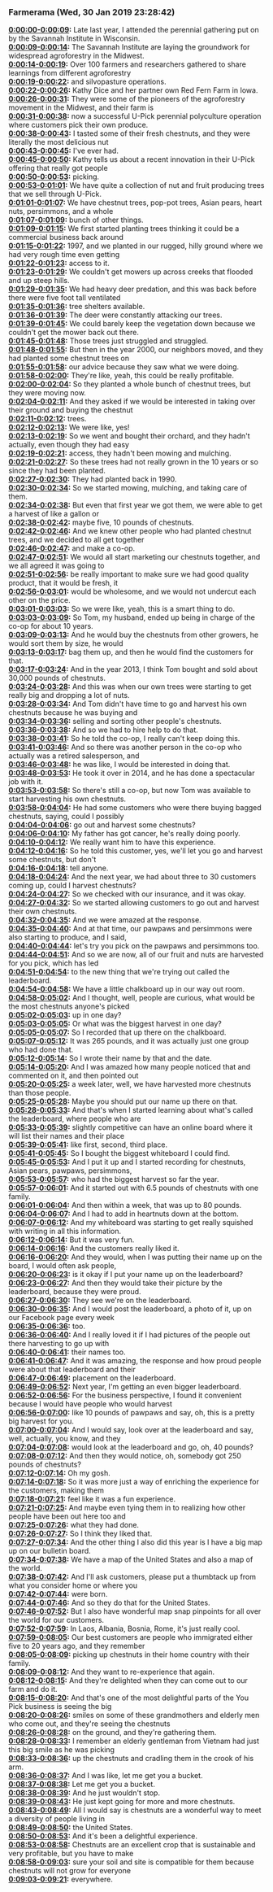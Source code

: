 ### Farmerama  (Wed, 30 Jan 2019 23:28:42)
**[0:00:00-0:00:09](https://soundcloud.com/farmerama-radio/shorts-cathy-dice#t=0:00:00):**  Late last year, I attended the perennial gathering put on by the Savannah Institute in Wisconsin.  
**[0:00:09-0:00:14](https://soundcloud.com/farmerama-radio/shorts-cathy-dice#t=0:00:09):**  The Savannah Institute are laying the groundwork for widespread agroforestry in the Midwest.  
**[0:00:14-0:00:19](https://soundcloud.com/farmerama-radio/shorts-cathy-dice#t=0:00:14):**  Over 100 farmers and researchers gathered to share learnings from different agroforestry  
**[0:00:19-0:00:22](https://soundcloud.com/farmerama-radio/shorts-cathy-dice#t=0:00:19):**  and silvopasture operations.  
**[0:00:22-0:00:26](https://soundcloud.com/farmerama-radio/shorts-cathy-dice#t=0:00:22):**  Kathy Dice and her partner own Red Fern Farm in Iowa.  
**[0:00:26-0:00:31](https://soundcloud.com/farmerama-radio/shorts-cathy-dice#t=0:00:26):**  They were some of the pioneers of the agroforestry movement in the Midwest, and their farm is  
**[0:00:31-0:00:38](https://soundcloud.com/farmerama-radio/shorts-cathy-dice#t=0:00:31):**  now a successful U-Pick perennial polyculture operation where customers pick their own produce.  
**[0:00:38-0:00:43](https://soundcloud.com/farmerama-radio/shorts-cathy-dice#t=0:00:38):**  I tasted some of their fresh chestnuts, and they were literally the most delicious nut  
**[0:00:43-0:00:45](https://soundcloud.com/farmerama-radio/shorts-cathy-dice#t=0:00:43):**  I've ever had.  
**[0:00:45-0:00:50](https://soundcloud.com/farmerama-radio/shorts-cathy-dice#t=0:00:45):**  Kathy tells us about a recent innovation in their U-Pick offering that really got people  
**[0:00:50-0:00:53](https://soundcloud.com/farmerama-radio/shorts-cathy-dice#t=0:00:50):**  picking.  
**[0:00:53-0:01:01](https://soundcloud.com/farmerama-radio/shorts-cathy-dice#t=0:00:53):**  We have quite a collection of nut and fruit producing trees that we sell through U-Pick.  
**[0:01:01-0:01:07](https://soundcloud.com/farmerama-radio/shorts-cathy-dice#t=0:01:01):**  We have chestnut trees, pop-pot trees, Asian pears, heart nuts, persimmons, and a whole  
**[0:01:07-0:01:09](https://soundcloud.com/farmerama-radio/shorts-cathy-dice#t=0:01:07):**  bunch of other things.  
**[0:01:09-0:01:15](https://soundcloud.com/farmerama-radio/shorts-cathy-dice#t=0:01:09):**  We first started planting trees thinking it could be a commercial business back around  
**[0:01:15-0:01:22](https://soundcloud.com/farmerama-radio/shorts-cathy-dice#t=0:01:15):**  1997, and we planted in our rugged, hilly ground where we had very rough time even getting  
**[0:01:22-0:01:23](https://soundcloud.com/farmerama-radio/shorts-cathy-dice#t=0:01:22):**  access to it.  
**[0:01:23-0:01:29](https://soundcloud.com/farmerama-radio/shorts-cathy-dice#t=0:01:23):**  We couldn't get mowers up across creeks that flooded and up steep hills.  
**[0:01:29-0:01:35](https://soundcloud.com/farmerama-radio/shorts-cathy-dice#t=0:01:29):**  We had heavy deer predation, and this was back before there were five foot tall ventilated  
**[0:01:35-0:01:36](https://soundcloud.com/farmerama-radio/shorts-cathy-dice#t=0:01:35):**  tree shelters available.  
**[0:01:36-0:01:39](https://soundcloud.com/farmerama-radio/shorts-cathy-dice#t=0:01:36):**  The deer were constantly attacking our trees.  
**[0:01:39-0:01:45](https://soundcloud.com/farmerama-radio/shorts-cathy-dice#t=0:01:39):**  We could barely keep the vegetation down because we couldn't get the mower back out there.  
**[0:01:45-0:01:48](https://soundcloud.com/farmerama-radio/shorts-cathy-dice#t=0:01:45):**  Those trees just struggled and struggled.  
**[0:01:48-0:01:55](https://soundcloud.com/farmerama-radio/shorts-cathy-dice#t=0:01:48):**  But then in the year 2000, our neighbors moved, and they had planted some chestnut trees on  
**[0:01:55-0:01:58](https://soundcloud.com/farmerama-radio/shorts-cathy-dice#t=0:01:55):**  our advice because they saw what we were doing.  
**[0:01:58-0:02:00](https://soundcloud.com/farmerama-radio/shorts-cathy-dice#t=0:01:58):**  They're like, yeah, this could be really profitable.  
**[0:02:00-0:02:04](https://soundcloud.com/farmerama-radio/shorts-cathy-dice#t=0:02:00):**  So they planted a whole bunch of chestnut trees, but they were moving now.  
**[0:02:04-0:02:11](https://soundcloud.com/farmerama-radio/shorts-cathy-dice#t=0:02:04):**  And they asked if we would be interested in taking over their ground and buying the chestnut  
**[0:02:11-0:02:12](https://soundcloud.com/farmerama-radio/shorts-cathy-dice#t=0:02:11):**  trees.  
**[0:02:12-0:02:13](https://soundcloud.com/farmerama-radio/shorts-cathy-dice#t=0:02:12):**  We were like, yes!  
**[0:02:13-0:02:19](https://soundcloud.com/farmerama-radio/shorts-cathy-dice#t=0:02:13):**  So we went and bought their orchard, and they hadn't actually, even though they had easy  
**[0:02:19-0:02:21](https://soundcloud.com/farmerama-radio/shorts-cathy-dice#t=0:02:19):**  access, they hadn't been mowing and mulching.  
**[0:02:21-0:02:27](https://soundcloud.com/farmerama-radio/shorts-cathy-dice#t=0:02:21):**  So these trees had not really grown in the 10 years or so since they had been planted.  
**[0:02:27-0:02:30](https://soundcloud.com/farmerama-radio/shorts-cathy-dice#t=0:02:27):**  They had planted back in 1990.  
**[0:02:30-0:02:34](https://soundcloud.com/farmerama-radio/shorts-cathy-dice#t=0:02:30):**  So we started mowing, mulching, and taking care of them.  
**[0:02:34-0:02:38](https://soundcloud.com/farmerama-radio/shorts-cathy-dice#t=0:02:34):**  But even that first year we got them, we were able to get a harvest of like a gallon or  
**[0:02:38-0:02:42](https://soundcloud.com/farmerama-radio/shorts-cathy-dice#t=0:02:38):**  maybe five, 10 pounds of chestnuts.  
**[0:02:42-0:02:46](https://soundcloud.com/farmerama-radio/shorts-cathy-dice#t=0:02:42):**  And we knew other people who had planted chestnut trees, and we decided to all get together  
**[0:02:46-0:02:47](https://soundcloud.com/farmerama-radio/shorts-cathy-dice#t=0:02:46):**  and make a co-op.  
**[0:02:47-0:02:51](https://soundcloud.com/farmerama-radio/shorts-cathy-dice#t=0:02:47):**  We would all start marketing our chestnuts together, and we all agreed it was going to  
**[0:02:51-0:02:56](https://soundcloud.com/farmerama-radio/shorts-cathy-dice#t=0:02:51):**  be really important to make sure we had good quality product, that it would be fresh, it  
**[0:02:56-0:03:01](https://soundcloud.com/farmerama-radio/shorts-cathy-dice#t=0:02:56):**  would be wholesome, and we would not undercut each other on the price.  
**[0:03:01-0:03:03](https://soundcloud.com/farmerama-radio/shorts-cathy-dice#t=0:03:01):**  So we were like, yeah, this is a smart thing to do.  
**[0:03:03-0:03:09](https://soundcloud.com/farmerama-radio/shorts-cathy-dice#t=0:03:03):**  So Tom, my husband, ended up being in charge of the co-op for about 10 years.  
**[0:03:09-0:03:13](https://soundcloud.com/farmerama-radio/shorts-cathy-dice#t=0:03:09):**  And he would buy the chestnuts from other growers, he would sort them by size, he would  
**[0:03:13-0:03:17](https://soundcloud.com/farmerama-radio/shorts-cathy-dice#t=0:03:13):**  bag them up, and then he would find the customers for that.  
**[0:03:17-0:03:24](https://soundcloud.com/farmerama-radio/shorts-cathy-dice#t=0:03:17):**  And in the year 2013, I think Tom bought and sold about 30,000 pounds of chestnuts.  
**[0:03:24-0:03:28](https://soundcloud.com/farmerama-radio/shorts-cathy-dice#t=0:03:24):**  And this was when our own trees were starting to get really big and dropping a lot of nuts.  
**[0:03:28-0:03:34](https://soundcloud.com/farmerama-radio/shorts-cathy-dice#t=0:03:28):**  And Tom didn't have time to go and harvest his own chestnuts because he was buying and  
**[0:03:34-0:03:36](https://soundcloud.com/farmerama-radio/shorts-cathy-dice#t=0:03:34):**  selling and sorting other people's chestnuts.  
**[0:03:36-0:03:38](https://soundcloud.com/farmerama-radio/shorts-cathy-dice#t=0:03:36):**  And so we had to hire help to do that.  
**[0:03:38-0:03:41](https://soundcloud.com/farmerama-radio/shorts-cathy-dice#t=0:03:38):**  So he told the co-op, I really can't keep doing this.  
**[0:03:41-0:03:46](https://soundcloud.com/farmerama-radio/shorts-cathy-dice#t=0:03:41):**  And so there was another person in the co-op who actually was a retired salesperson, and  
**[0:03:46-0:03:48](https://soundcloud.com/farmerama-radio/shorts-cathy-dice#t=0:03:46):**  he was like, I would be interested in doing that.  
**[0:03:48-0:03:53](https://soundcloud.com/farmerama-radio/shorts-cathy-dice#t=0:03:48):**  He took it over in 2014, and he has done a spectacular job with it.  
**[0:03:53-0:03:58](https://soundcloud.com/farmerama-radio/shorts-cathy-dice#t=0:03:53):**  So there's still a co-op, but now Tom was available to start harvesting his own chestnuts.  
**[0:03:58-0:04:04](https://soundcloud.com/farmerama-radio/shorts-cathy-dice#t=0:03:58):**  He had some customers who were there buying bagged chestnuts, saying, could I possibly  
**[0:04:04-0:04:06](https://soundcloud.com/farmerama-radio/shorts-cathy-dice#t=0:04:04):**  go out and harvest some chestnuts?  
**[0:04:06-0:04:10](https://soundcloud.com/farmerama-radio/shorts-cathy-dice#t=0:04:06):**  My father has got cancer, he's really doing poorly.  
**[0:04:10-0:04:12](https://soundcloud.com/farmerama-radio/shorts-cathy-dice#t=0:04:10):**  We really want him to have this experience.  
**[0:04:12-0:04:16](https://soundcloud.com/farmerama-radio/shorts-cathy-dice#t=0:04:12):**  So he told this customer, yes, we'll let you go and harvest some chestnuts, but don't  
**[0:04:16-0:04:18](https://soundcloud.com/farmerama-radio/shorts-cathy-dice#t=0:04:16):**  tell anyone.  
**[0:04:18-0:04:24](https://soundcloud.com/farmerama-radio/shorts-cathy-dice#t=0:04:18):**  And the next year, we had about three to 30 customers coming up, could I harvest chestnuts?  
**[0:04:24-0:04:27](https://soundcloud.com/farmerama-radio/shorts-cathy-dice#t=0:04:24):**  So we checked with our insurance, and it was okay.  
**[0:04:27-0:04:32](https://soundcloud.com/farmerama-radio/shorts-cathy-dice#t=0:04:27):**  So we started allowing customers to go out and harvest their own chestnuts.  
**[0:04:32-0:04:35](https://soundcloud.com/farmerama-radio/shorts-cathy-dice#t=0:04:32):**  And we were amazed at the response.  
**[0:04:35-0:04:40](https://soundcloud.com/farmerama-radio/shorts-cathy-dice#t=0:04:35):**  And at that time, our pawpaws and persimmons were also starting to produce, and I said,  
**[0:04:40-0:04:44](https://soundcloud.com/farmerama-radio/shorts-cathy-dice#t=0:04:40):**  let's try you pick on the pawpaws and persimmons too.  
**[0:04:44-0:04:51](https://soundcloud.com/farmerama-radio/shorts-cathy-dice#t=0:04:44):**  And so we are now, all of our fruit and nuts are harvested for you pick, which has led  
**[0:04:51-0:04:54](https://soundcloud.com/farmerama-radio/shorts-cathy-dice#t=0:04:51):**  to the new thing that we're trying out called the leaderboard.  
**[0:04:54-0:04:58](https://soundcloud.com/farmerama-radio/shorts-cathy-dice#t=0:04:54):**  We have a little chalkboard up in our way out room.  
**[0:04:58-0:05:02](https://soundcloud.com/farmerama-radio/shorts-cathy-dice#t=0:04:58):**  And I thought, well, people are curious, what would be the most chestnuts anyone's picked  
**[0:05:02-0:05:03](https://soundcloud.com/farmerama-radio/shorts-cathy-dice#t=0:05:02):**  up in one day?  
**[0:05:03-0:05:05](https://soundcloud.com/farmerama-radio/shorts-cathy-dice#t=0:05:03):**  Or what was the biggest harvest in one day?  
**[0:05:05-0:05:07](https://soundcloud.com/farmerama-radio/shorts-cathy-dice#t=0:05:05):**  So I recorded that up there on the chalkboard.  
**[0:05:07-0:05:12](https://soundcloud.com/farmerama-radio/shorts-cathy-dice#t=0:05:07):**  It was 265 pounds, and it was actually just one group who had done that.  
**[0:05:12-0:05:14](https://soundcloud.com/farmerama-radio/shorts-cathy-dice#t=0:05:12):**  So I wrote their name by that and the date.  
**[0:05:14-0:05:20](https://soundcloud.com/farmerama-radio/shorts-cathy-dice#t=0:05:14):**  And I was amazed how many people noticed that and commented on it, and then pointed out  
**[0:05:20-0:05:25](https://soundcloud.com/farmerama-radio/shorts-cathy-dice#t=0:05:20):**  a week later, well, we have harvested more chestnuts than those people.  
**[0:05:25-0:05:28](https://soundcloud.com/farmerama-radio/shorts-cathy-dice#t=0:05:25):**  Maybe you should put our name up there on that.  
**[0:05:28-0:05:33](https://soundcloud.com/farmerama-radio/shorts-cathy-dice#t=0:05:28):**  And that's when I started learning about what's called the leaderboard, where people who are  
**[0:05:33-0:05:39](https://soundcloud.com/farmerama-radio/shorts-cathy-dice#t=0:05:33):**  slightly competitive can have an online board where it will list their names and their place  
**[0:05:39-0:05:41](https://soundcloud.com/farmerama-radio/shorts-cathy-dice#t=0:05:39):**  like first, second, third place.  
**[0:05:41-0:05:45](https://soundcloud.com/farmerama-radio/shorts-cathy-dice#t=0:05:41):**  So I bought the biggest whiteboard I could find.  
**[0:05:45-0:05:53](https://soundcloud.com/farmerama-radio/shorts-cathy-dice#t=0:05:45):**  And I put it up and I started recording for chestnuts, Asian pears, pawpaws, persimmons,  
**[0:05:53-0:05:57](https://soundcloud.com/farmerama-radio/shorts-cathy-dice#t=0:05:53):**  who had the biggest harvest so far the year.  
**[0:05:57-0:06:01](https://soundcloud.com/farmerama-radio/shorts-cathy-dice#t=0:05:57):**  And it started out with 6.5 pounds of chestnuts with one family.  
**[0:06:01-0:06:04](https://soundcloud.com/farmerama-radio/shorts-cathy-dice#t=0:06:01):**  And then within a week, that was up to 80 pounds.  
**[0:06:04-0:06:07](https://soundcloud.com/farmerama-radio/shorts-cathy-dice#t=0:06:04):**  And I had to add in heartnuts down at the bottom.  
**[0:06:07-0:06:12](https://soundcloud.com/farmerama-radio/shorts-cathy-dice#t=0:06:07):**  And my whiteboard was starting to get really squished with writing in all this information.  
**[0:06:12-0:06:14](https://soundcloud.com/farmerama-radio/shorts-cathy-dice#t=0:06:12):**  But it was very fun.  
**[0:06:14-0:06:16](https://soundcloud.com/farmerama-radio/shorts-cathy-dice#t=0:06:14):**  And the customers really liked it.  
**[0:06:16-0:06:20](https://soundcloud.com/farmerama-radio/shorts-cathy-dice#t=0:06:16):**  And they would, when I was putting their name up on the board, I would often ask people,  
**[0:06:20-0:06:23](https://soundcloud.com/farmerama-radio/shorts-cathy-dice#t=0:06:20):**  is it okay if I put your name up on the leaderboard?  
**[0:06:23-0:06:27](https://soundcloud.com/farmerama-radio/shorts-cathy-dice#t=0:06:23):**  And then they would take their picture by the leaderboard, because they were proud.  
**[0:06:27-0:06:30](https://soundcloud.com/farmerama-radio/shorts-cathy-dice#t=0:06:27):**  They see we're on the leaderboard.  
**[0:06:30-0:06:35](https://soundcloud.com/farmerama-radio/shorts-cathy-dice#t=0:06:30):**  And I would post the leaderboard, a photo of it, up on our Facebook page every week  
**[0:06:35-0:06:36](https://soundcloud.com/farmerama-radio/shorts-cathy-dice#t=0:06:35):**  too.  
**[0:06:36-0:06:40](https://soundcloud.com/farmerama-radio/shorts-cathy-dice#t=0:06:36):**  And I really loved it if I had pictures of the people out there harvesting to go up with  
**[0:06:40-0:06:41](https://soundcloud.com/farmerama-radio/shorts-cathy-dice#t=0:06:40):**  their names too.  
**[0:06:41-0:06:47](https://soundcloud.com/farmerama-radio/shorts-cathy-dice#t=0:06:41):**  And it was amazing, the response and how proud people were about that leaderboard and their  
**[0:06:47-0:06:49](https://soundcloud.com/farmerama-radio/shorts-cathy-dice#t=0:06:47):**  placement on the leaderboard.  
**[0:06:49-0:06:52](https://soundcloud.com/farmerama-radio/shorts-cathy-dice#t=0:06:49):**  Next year, I'm getting an even bigger leaderboard.  
**[0:06:52-0:06:56](https://soundcloud.com/farmerama-radio/shorts-cathy-dice#t=0:06:52):**  For the business perspective, I found it convenient because I would have people who would harvest  
**[0:06:56-0:07:00](https://soundcloud.com/farmerama-radio/shorts-cathy-dice#t=0:06:56):**  like 10 pounds of pawpaws and say, oh, this is a pretty big harvest for you.  
**[0:07:00-0:07:04](https://soundcloud.com/farmerama-radio/shorts-cathy-dice#t=0:07:00):**  And I would say, look over at the leaderboard and say, well, actually, you know, and they  
**[0:07:04-0:07:08](https://soundcloud.com/farmerama-radio/shorts-cathy-dice#t=0:07:04):**  would look at the leaderboard and go, oh, 40 pounds?  
**[0:07:08-0:07:12](https://soundcloud.com/farmerama-radio/shorts-cathy-dice#t=0:07:08):**  And then they would notice, oh, somebody got 250 pounds of chestnuts?  
**[0:07:12-0:07:14](https://soundcloud.com/farmerama-radio/shorts-cathy-dice#t=0:07:12):**  Oh my gosh.  
**[0:07:14-0:07:18](https://soundcloud.com/farmerama-radio/shorts-cathy-dice#t=0:07:14):**  So it was more just a way of enriching the experience for the customers, making them  
**[0:07:18-0:07:21](https://soundcloud.com/farmerama-radio/shorts-cathy-dice#t=0:07:18):**  feel like it was a fun experience.  
**[0:07:21-0:07:25](https://soundcloud.com/farmerama-radio/shorts-cathy-dice#t=0:07:21):**  And maybe even tying them in to realizing how other people have been out here too and  
**[0:07:25-0:07:26](https://soundcloud.com/farmerama-radio/shorts-cathy-dice#t=0:07:25):**  what they had done.  
**[0:07:26-0:07:27](https://soundcloud.com/farmerama-radio/shorts-cathy-dice#t=0:07:26):**  So I think they liked that.  
**[0:07:27-0:07:34](https://soundcloud.com/farmerama-radio/shorts-cathy-dice#t=0:07:27):**  And the other thing I also did this year is I have a big map up on our bulletin board.  
**[0:07:34-0:07:38](https://soundcloud.com/farmerama-radio/shorts-cathy-dice#t=0:07:34):**  We have a map of the United States and also a map of the world.  
**[0:07:38-0:07:42](https://soundcloud.com/farmerama-radio/shorts-cathy-dice#t=0:07:38):**  And I'll ask customers, please put a thumbtack up from what you consider home or where you  
**[0:07:42-0:07:44](https://soundcloud.com/farmerama-radio/shorts-cathy-dice#t=0:07:42):**  were born.  
**[0:07:44-0:07:46](https://soundcloud.com/farmerama-radio/shorts-cathy-dice#t=0:07:44):**  And so they do that for the United States.  
**[0:07:46-0:07:52](https://soundcloud.com/farmerama-radio/shorts-cathy-dice#t=0:07:46):**  But I also have wonderful map snap pinpoints for all over the world for our customers.  
**[0:07:52-0:07:59](https://soundcloud.com/farmerama-radio/shorts-cathy-dice#t=0:07:52):**  In Laos, Albania, Bosnia, Rome, it's just really cool.  
**[0:07:59-0:08:05](https://soundcloud.com/farmerama-radio/shorts-cathy-dice#t=0:07:59):**  Our best customers are people who immigrated either five to 20 years ago, and they remember  
**[0:08:05-0:08:09](https://soundcloud.com/farmerama-radio/shorts-cathy-dice#t=0:08:05):**  picking up chestnuts in their home country with their family.  
**[0:08:09-0:08:12](https://soundcloud.com/farmerama-radio/shorts-cathy-dice#t=0:08:09):**  And they want to re-experience that again.  
**[0:08:12-0:08:15](https://soundcloud.com/farmerama-radio/shorts-cathy-dice#t=0:08:12):**  And they're delighted when they can come out to our farm and do it.  
**[0:08:15-0:08:20](https://soundcloud.com/farmerama-radio/shorts-cathy-dice#t=0:08:15):**  And that's one of the most delightful parts of the You Pick business is seeing the big  
**[0:08:20-0:08:26](https://soundcloud.com/farmerama-radio/shorts-cathy-dice#t=0:08:20):**  smiles on some of these grandmothers and elderly men who come out, and they're seeing the chestnuts  
**[0:08:26-0:08:28](https://soundcloud.com/farmerama-radio/shorts-cathy-dice#t=0:08:26):**  on the ground, and they're gathering them.  
**[0:08:28-0:08:33](https://soundcloud.com/farmerama-radio/shorts-cathy-dice#t=0:08:28):**  I remember an elderly gentleman from Vietnam had just this big smile as he was picking  
**[0:08:33-0:08:36](https://soundcloud.com/farmerama-radio/shorts-cathy-dice#t=0:08:33):**  up the chestnuts and cradling them in the crook of his arm.  
**[0:08:36-0:08:37](https://soundcloud.com/farmerama-radio/shorts-cathy-dice#t=0:08:36):**  And I was like, let me get you a bucket.  
**[0:08:37-0:08:38](https://soundcloud.com/farmerama-radio/shorts-cathy-dice#t=0:08:37):**  Let me get you a bucket.  
**[0:08:38-0:08:39](https://soundcloud.com/farmerama-radio/shorts-cathy-dice#t=0:08:38):**  And he just wouldn't stop.  
**[0:08:39-0:08:43](https://soundcloud.com/farmerama-radio/shorts-cathy-dice#t=0:08:39):**  He just kept going for more and more chestnuts.  
**[0:08:43-0:08:49](https://soundcloud.com/farmerama-radio/shorts-cathy-dice#t=0:08:43):**  All I would say is chestnuts are a wonderful way to meet a diversity of people living in  
**[0:08:49-0:08:50](https://soundcloud.com/farmerama-radio/shorts-cathy-dice#t=0:08:49):**  the United States.  
**[0:08:50-0:08:53](https://soundcloud.com/farmerama-radio/shorts-cathy-dice#t=0:08:50):**  And it's been a delightful experience.  
**[0:08:53-0:08:58](https://soundcloud.com/farmerama-radio/shorts-cathy-dice#t=0:08:53):**  Chestnuts are an excellent crop that is sustainable and very profitable, but you have to make  
**[0:08:58-0:09:03](https://soundcloud.com/farmerama-radio/shorts-cathy-dice#t=0:08:58):**  sure your soil and site is compatible for them because chestnuts will not grow for everyone  
**[0:09:03-0:09:21](https://soundcloud.com/farmerama-radio/shorts-cathy-dice#t=0:09:03):**  everywhere.  